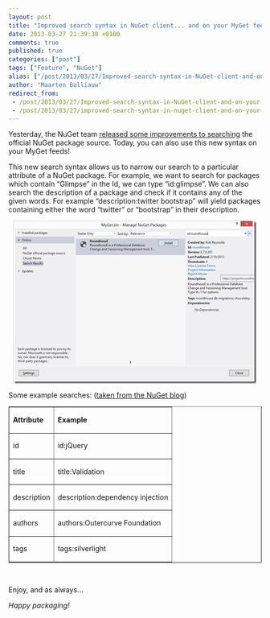 ```yaml
---
layout: post
title: "Improved search syntax in NuGet client... and on your MyGet feeds"
date: 2013-03-27 21:39:38 +0100
comments: true
published: true
categories: ["post"]
tags: ["Feature", "NuGet"]
alias: ["/post/2013/03/27/Improved-search-syntax-in-NuGet-client-and-on-your-MyGet-feeds.aspx", "/post/2013/03/27/improved-search-syntax-in-nuget-client-and-on-your-myget-feeds.aspx"]
author: "Maarten Balliauw"
redirect_from:
 - /post/2013/03/27/Improved-search-syntax-in-NuGet-client-and-on-your-MyGet-feeds.aspx.html
 - /post/2013/03/27/improved-search-syntax-in-nuget-client-and-on-your-myget-feeds.aspx.html
---
```


<p>Yesterday, the NuGet team <a href="http://blog.nuget.org/20130325/improved-search-syntax.html">released some improvements to searching</a> the official NuGet package source. Today, you can also use this new syntax on your MyGet feeds!</p>  <p>This new search syntax allows us to narrow our search to a particular attribute of a NuGet package. For example, we want to search for packages which contain “Glimpse” in the Id, we can type “id:glimpse”. We can also search the description of a package and check if it contains any of the given words. For example “description:twitter bootstrap” will yield packages containing either the word “twitter” or “bootstrap” in their description.</p>  <p><a href="/images/image_54.png"><img title="NuGet improved search syntax" style="border-top: 0px; border-right: 0px; background-image: none; border-bottom: 0px; float: none; padding-top: 0px; padding-left: 0px; margin: 5px auto; border-left: 0px; display: block; padding-right: 0px" border="0" alt="NuGet improved search syntax" src="/images/image_thumb_52.png" width="484" height="324" /></a></p>  <p>Some example searches: (<a href="http://blog.nuget.org/20130325/improved-search-syntax.html">taken from the NuGet blog</a>)</p>  <table cellpadding="0" border="1"><tbody>     <tr>       <td>         <p><b>Attribute</b></p>       </td>        <td>         <p><b>Example</b></p>       </td>     </tr>      <tr>       <td>         <p>id</p>       </td>        <td>         <p>id:jQuery</p>       </td>     </tr>      <tr>       <td>         <p>title</p>       </td>        <td>         <p>title:Validation</p>       </td>     </tr>      <tr>       <td>         <p>description</p>       </td>        <td>         <p>description:dependency injection</p>       </td>     </tr>      <tr>       <td>         <p>authors</p>       </td>        <td>         <p>authors:Outercurve Foundation</p>       </td>     </tr>      <tr>       <td>         <p>tags</p>       </td>        <td>         <p>tags:silverlight</p>       </td>     </tr>   </tbody></table>  <p>&#160;</p>  <p>Enjoy, and as always…</p>  <p><em>Happy packaging!</em></p>



